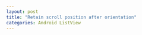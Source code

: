 ```yaml
---
layout: post
title: "Retain scroll position after orientation"
categories: Android ListView
---
```


